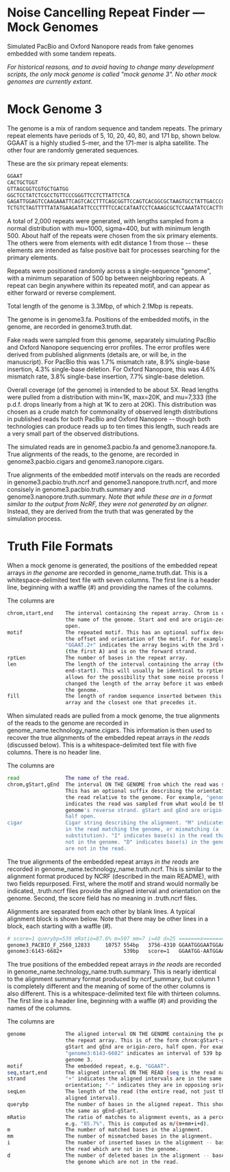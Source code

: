 # Noise Cancelling Repeat Finder &mdash; Mock Genomes

Simulated PacBio and Oxford Nanopore reads from fake genomes embedded with some
tandem repeats.

_For historical reasons, and to avoid having to change many development
scripts, the only mock genome is called "mock genome 3". No other mock genomes
are currently extant._


# Mock Genome 3

The genome is a mix of random sequence and tandem repeats. The primary repeat
elements have periods of 5, 10, 20, 40, 80, and 171 bp, shown below. GGAAT is a
highly studied 5-mer, and the 171-mer is alpha satellite. The other four are
randomly generated sequences.

These are the six primary repeat elements:

```bash  
GGAAT
CACTGCTGGT
GTTAGCGGTCGTGCTGATGG
GGCTCCTATCTCGCCTGTTCCCGGGTTCCTCTTATTCTCA
GAGATTGGAGTCCAAGAAATTCAGTCACCTTTCAGCGGTTCCAGTCACGGCGCTAAGTGCCTATTGACCCGCTACTGTTT
TCTGTCTAGTTTTTATATGAAGATATTCCCTTTTCCACCATAATCCTCAAAGCGCTCCAAATATCCACTTGCAGATTCTACAAAAAGAGTGTTTCCAAACTGCTCTATCAAAAGAAATGTTCAACTCTGTGAGTTGAATACACACATCACAAAGAAGTTTCTGAGAATGCT
```  

A total of 2,000 repeats were generated, with lengths sampled from a normal
distribution with mu=1000, sigma=400, but with minimum length 500. About half
of the repeats were chosen from the six primary elements. The others were from
elements with edit distance 1 from those -- these elements are intended as
false positive bait for processes searching for the primary elements.

Repeats were positioned randomly across a single-sequence "genome", with a
minimum separation of 500 bp between neighboring repeats. A repeat can begin
anywhere within its repeated motif, and can appear as either forward or reverse
complement.

Total length of the genome is 3.3Mbp, of which 2.1Mbp is repeats.

The genome is in genome3.fa. Positions of the embedded motifs, in the genome,
are recorded in genome3.truth.dat.

Fake reads were sampled from this genome, separately simulating PacBio and
Oxford Nanopore sequencing error profiles. The error profiles were derived from
published alignments (details are, or will be, in the manuscript). For PacBio
this was 1.7% mismatch rate, 8.9% single-base insertion, 4.3% single-base
deletion. For Oxford Nanopore, this was 4.6% mismatch rate, 3.8% single-base
insertion, 7.7% single-base deletion.

Overall coverage (of the genome) is intended to be about 5X. Read lengths were
pulled from a distribution with min=1K, max=20K, and mu=7,333 (the p.d.f. drops
linearly from a high at 1K to zero at 20K). This distribution was chosen as a
crude match for commonality of observed length distributions in published reads
for both PacBio and Oxford Nanopore -- though both technologies can produce
reads up to ten times this length, such reads are a very small part of the
observed distributions.

The simulated reads are in genome3.pacbio.fa and genome3.nanopore.fa. True
alignments of the reads, to the genome, are recorded in genome3.pacbio.cigars
and genome3.nanopore.cigars.

True alignments of the embedded motif intervals on the reads are recorded in
genome3.pacbio.truth.ncrf and genome3.nanopore.truth.ncrf, and more consisely
in genome3.pacbio.truth.summary and genome3.nanopore.truth.summary. *Note that
while these are in a format similar to the output from NcRF, they were not
generated by an aligner.* Instead, they are derived from the truth that was
generated by the simulation process.

# Truth File Formats

When a mock genome is generated, the positions of the embedded repeat arrays
*in the genome* are recorded in genome_name.truth.dat. This is a
whitespace-delimited text file with seven columns. The first line is a header
line, beginning with a waffle (#) and providing the names of the columns.

The columns are
```bash  
chrom,start,end    The interval containing the repeat array. Chrom is usually
                   the name of the genome. Start and end are origin-zero, half
                   open.
motif              The repeated motif. This has an optional suffix describing
                   the offset and orientation of the motif. For example,
                   "GGAAT.2+" indicates the array begins with the 3rd character
                   (the first A) and is on the forward strand.
rptLen             The number of bases in the repeat array.
len                The length of the interval containing the array (the same as
                   end-start). This will usually be identical to rptLen, but
                   allows for the possibility that some noise process has
                   changed the length of the array before it was embedded in
                   the genome.
fill               The length of random sequence inserted between this repeat
                   array and the closest one that precedes it.
```  

When simulated reads are pulled from a mock genome, the true alignments of the
reads to the genome are recorded in genome_name.technology_name.cigars. This
information is then used to recover the true alignments of the embedded repeat
arrays *in the reads* (discussed below). This is a whitespace-delimited text
file with five columns. There is no header line.

The columns are
```bash  
read               The name of the read.
chrom,gStart,gEnd  The interval ON THE GENOME from which the read was sampled.
                   This has an optional suffix describing the orientation of
                   the read relative to the genome. For example, "genome3-"
                   indicates the read was sampled from what would be the
                   genome's reverse strand. gStart and gEnd are origin-zero,
                   half open.
cigar              Cigar string describing the alignment. "M" indicates base(s)
                   in the read matching the genome, or mismatching (a
                   substitution). "I" indicates base(s) in the read that are
                   not in the genome. "D" indicates base(s) in the genome that
                   are not in the read.
```  

The true alignments of the embedded repeat arrays *in the reads* are recorded
in genome_name.technology_name.truth.ncrf. This is similar to the alignment
format produced by NCRF (described in the main README), with two fields
repurposed. First, where the motif and strand would normally be indicated,
.truth.ncrf files provide the aligned interval and orientation on the genome.
Second, the score field has no meaning in .truth.ncrf files.

Alignments are separated from each other by blank lines. A typical alignment
block is shown below. Note that there may be other lines in a block, each
starting with a waffle (#).
```bash  
# score=1 querybp=539 mRatio=87.6% m=507 mm=7 i=40 d=25 =======x=============...
genome3_PACBIO_F_2560_12833     10757 554bp   3756-4310 GGAATGGGAATGGAATGGAAT...
genome3:6143-6682+                    539bp   score=1   GGAATGG-AATGGAATGGAAT...
```  

The true positions of the embedded repeat arrays *in the reads* are recorded in
genome_name.technology_name.truth.summary. This is nearly identical to the
alignment summary format produced by ncrf_summary, but column 1 is completely
different and the meaning of some of the other columns is also different. This
is a whitespace-delimited text file with thirteen columns. The first line is a
header line, beginning with a waffle (#) and providing the names of the columns.

The columns are
```bash  
genome             The aligned interval ON THE GENOME containing the portion of
                   the repeat array. This is of the form chrom:gStart-gEnd.
                   gStart and gEnd are origin-zero, half open. For example,
                   "genome3:6143-6682" indicates an interval of 539 bp on
                   genome 3. 
motif              The embedded repeat, e.g. "GGAAT".
seq,start,end      The aligned interval ON THE READ (seq is the read name).
strand             "+" indicates the aligned intervals are in the same
                   orientation; "-" indicates they are in opposing orientations.
seqLen             The length of the read (the entire read, not just the
                   aligned interval).
querybp            The number of bases in the aligned repeat. This should be
                   the same as gEnd-gStart.
mRatio             The ratio of matches to alignment events, as a percentage,
                   e.g. "85.7%". This is computed as m/(m+mm+i+d).
m                  The number of matched bases in the alignment.
mm                 The number of mismatched bases in the alignment.
i                  The number of inserted bases in the alignment -- bases in
                   the read which are not in the genome.
d                  The number of deleted bases in the alignment -- bases in
                   the genome which are not in the read.
```  
